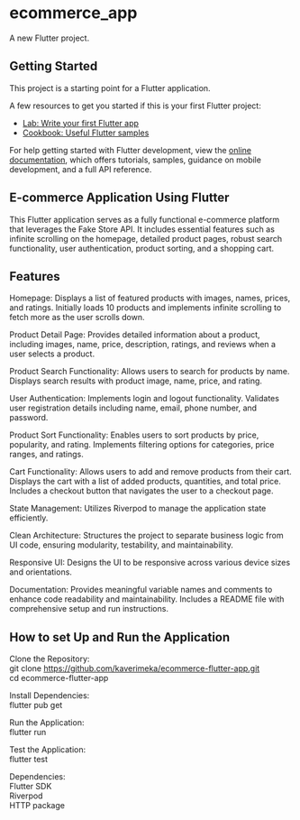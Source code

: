 # ecommerce_app

A new Flutter project.

## Getting Started

This project is a starting point for a Flutter application.

A few resources to get you started if this is your first Flutter project:

- [Lab: Write your first Flutter app](https://docs.flutter.dev/get-started/codelab)
- [Cookbook: Useful Flutter samples](https://docs.flutter.dev/cookbook)

For help getting started with Flutter development, view the
[online documentation](https://docs.flutter.dev/), which offers tutorials,
samples, guidance on mobile development, and a full API reference.


## E-commerce Application Using Flutter

This Flutter application serves as a fully functional e-commerce platform that leverages the Fake Store API. It includes essential features such as infinite scrolling on the homepage, detailed product pages, robust search functionality, user authentication, product sorting, and a shopping cart.

## Features

Homepage:
Displays a list of featured products with images, names, prices, and ratings.
Initially loads 10 products and implements infinite scrolling to fetch more as the user scrolls down.

Product Detail Page:
Provides detailed information about a product, including images, name, price, description, ratings, and reviews when a user selects a product.

Product Search Functionality:
Allows users to search for products by name.
Displays search results with product image, name, price, and rating.

User Authentication:
Implements login and logout functionality.
Validates user registration details including name, email, phone number, and password.

Product Sort Functionality:
Enables users to sort products by price, popularity, and rating.
Implements filtering options for categories, price ranges, and ratings.

Cart Functionality:
Allows users to add and remove products from their cart.
Displays the cart with a list of added products, quantities, and total price.
Includes a checkout button that navigates the user to a checkout page.

State Management:
Utilizes Riverpod to manage the application state efficiently.

Clean Architecture:
Structures the project to separate business logic from UI code, ensuring modularity, testability, and maintainability.

Responsive UI:
Designs the UI to be responsive across various device sizes and orientations.

Documentation:
Provides meaningful variable names and comments to enhance code readability and maintainability.
Includes a README file with comprehensive setup and run instructions.


## How to set Up and Run the Application

Clone the Repository:
<br/>
git clone https://github.com/kaverimeka/ecommerce-flutter-app.git
<br/>
cd ecommerce-flutter-app

Install Dependencies:
<br/>
flutter pub get

Run the Application:
<br/>
flutter run

Test the Application:
<br/>
flutter test

Dependencies:
<br/>
Flutter SDK
<br/>
Riverpod
<br/>
HTTP package
